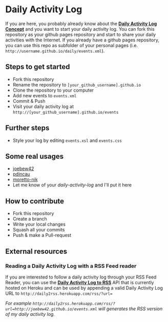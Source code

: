 # Daily Activity Log

If you are here, you probably already know about the [**Daily Activity Log Concept**](https://github.com/joebew42/daily-activity-log-concept) and you want to start your daily activity log. You can fork this repository as your github pages repository and start to share your daily activities with the Internet. If you already have a github pages repository, you can use this repo as subfolder of your personal pages (i.e. `http://username.github.io/daily/events.xml`).

## Steps to get started

- Fork this repository
- Rename the repository to `[your_github_username].github.io`
- Clone the repository to your computer
- Add new events to `events.xml`
- Commit & Push
- Visit your daily activity log at `http://[your_github_username].github.io/events`

## Further steps

- Style your log by editing `events.xsl` and `events.css`

## Some real usages

- [joebew42](http://joebew42.github.io/events.xml)
- [pdincau](http://pdincau.github.io/events.xml)
- [moretto-nik](http://moretto-nik.github.io/events.xml)
- Let me know of your _daily-activity-log_ and I'll put it here

## How to contribute

- Fork this repository
- Create a branch
- Write your local changes
- Squash all your commits
- Push & make a Pull-request

## External resources

### Reading a Daily Activity Log with a RSS Feed reader

If you are interested to follow a daily activity log through your RSS Feed Reader,
you can use the [**Daily Activity Log to RSS**](https://github.com/joebew42/daily-activity-log-to-rss)
API that is currently hosted on Heroku and can be used by appending a
valid Daily Activity Log URL to `http://daily2rss.herokuapp.com/rss/?url=`

_For example `http://daily2rss.herokuapp.com/rss/?url=http://joebew42.github.io/events.xml`
will generates the RSS version of my daily activity log._

